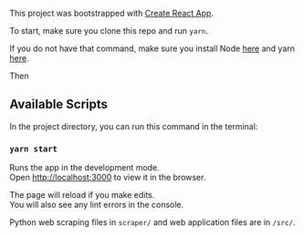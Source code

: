 This project was bootstrapped with [Create React App](https://github.com/facebook/create-react-app).

To start, make sure you clone this repo and run `yarn`.

If you do not have that command, make sure you install Node [here](https://nodejs.org/en/) and yarn [here](https://yarnpkg.com/lang/en/docs/install/#mac-stable).

Then

## Available Scripts

In the project directory, you can run this command in the terminal:

### `yarn start`

Runs the app in the development mode.<br>
Open [http://localhost:3000](http://localhost:3000) to view it in the browser.

The page will reload if you make edits.<br>
You will also see any lint errors in the console.

Python web scraping files in `scraper/` and web application files are in `/src/`.